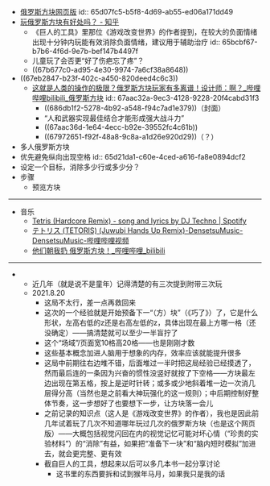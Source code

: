 - [俄罗斯方块网页版](https://www.minesweeper.cn/falling/)
  id:: 65d07fc5-b5f8-4d69-ab55-ed06a171dd49
- [玩俄罗斯方块有好处吗？ - 知乎](https://www.zhihu.com/question/313544263)
	- 《巨人的工具》里那位《游戏改变世界》的作者提到，在较大的负面情绪出现十分钟内玩能有效消除负面情绪，建议用于辅助治疗
	  id:: 65bcbf67-b7b6-4f6d-9e7b-bef147b4497f
	- 儿童玩了会否更“好了伤疤忘了疼”？
	- ((67b677c0-ad95-4e30-9974-7a6cf38a8648))
- ((67eb2847-b23f-402c-a450-820deed4c6c3))
	- [这就是人类的操作的极限？俄罗斯方块玩家有多离谱！设计师：啊？_哔哩哔哩bilibili_俄罗斯方块](https://www.bilibili.com/video/BV1fr4y1o7Vg)
	  id:: 67aac32a-9ec3-4128-9228-20f4cabd31f3
		- ((686db1f2-5278-4b92-a548-f94c7ad1e379))（封面）
		- “人和武器实现最佳结合才能形成强大战斗力”
		- ((67aac36d-1e64-4ecc-b92e-39552fc4c61b))
		- ((67972651-f92f-48a8-9c8a-a1d26e920d29))（？）
- 多人俄罗斯方块
- 优先避免纵向出现空格
  id:: 65d21da1-c60e-4ced-a616-fa8e0894dcf2
- 设定一个目标，消除多少行或多少分？
- 步骤
	- 预览方块
- ---
- 音乐
	- [Tetris (Hardcore Remix) - song and lyrics by DJ Techno | Spotify](https://open.spotify.com/track/138t7y1dYZdIlIPeFke4JY?si=36fc2a9955bd445a)
	- [テトリス (TETORIS) (Juwubi Hands Up Remix)-DensetsuMusic-DensetsuMusic-哔哩哔哩视频](https://www.bilibili.com/list/71344657)
	- [他们朝我扔 俄罗斯方块！_哔哩哔哩_bilibili](https://www.bilibili.com/video/BV1maVTzDEYr/)
- ---
-
	- 近几年（就是说不是童年）记得清楚的有三次提到附带三次玩
	- 2021.8.20
		- 这局不太行，差一点再救回来
		- 这次的一个经验就是开始预备下一“（方）块”（《巧了》）了，它是什么形状，左高右低的z还是右高左低的z，具体出现在最上方哪一格（还没确定）——搞清楚就可以至少一半盲拧了
		- 这个“场域”/页面宽10格高20格——也是刚刚才数
		- 这些基本概念加进人脑用于想象的内存，效率应该就能提升很多
		- 这局中前期往右边堆不错，后面堆过一半时把这局经验已经摸透了，然而最后连的一条因为兴奋的惯性没竖好就按了下空格——方块最左边出现在第五格，按上是逆时针转；或多或少地斜着堆一边一次消几层得分高（当然也是之前看大神玩强化的这一规则）；中后期控制好整体节奏，这一步想好了也要想下一步，让方块落一会儿
		- 之前记录的知识点（这人是《游戏改变世界》的作者），我也是因此前几年试着玩了几次不知道哪年玩过几次的俄罗斯方块（也是这个网页版）——大概包括视觉闪回在内的视觉记忆可能对坏心情（“珍贵的实验材料”）的“消除”有益，如果把“准备下一块”和“脑内短时模拟”加进去，就会更完整、更有效
		- 截自巨人的工具，想起来以后可以多几本书一起分享讨论
			- 这书里的东西要拆和试到猴年马月，如果我只是我的话